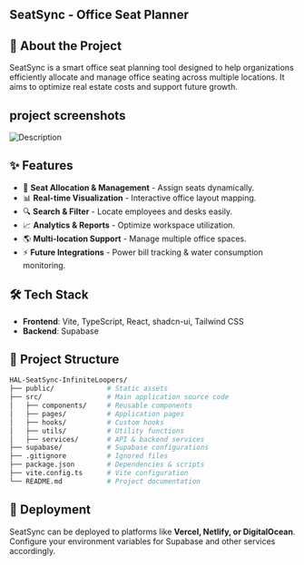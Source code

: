 ## SeatSync - Office Seat Planner

## 🚀 About the Project
SeatSync is a smart office seat planning tool designed to help organizations efficiently allocate and manage office seating across multiple locations. It aims to optimize real estate costs and support future growth.

## project screenshots
![Description](https://github.com/KSSR04/HAL-SeatSync-InfiniteLoopers/tree/main/proj%20img/login.png)


## ✨ Features
- 📍 **Seat Allocation & Management** - Assign seats dynamically.
- 📊 **Real-time Visualization** - Interactive office layout mapping.
- 🔍 **Search & Filter** - Locate employees and desks easily.
- 📈 **Analytics & Reports** - Optimize workspace utilization.
- 🌎 **Multi-location Support** - Manage multiple office spaces.
- ⚡ **Future Integrations** - Power bill tracking & water consumption monitoring.

## 🛠️ Tech Stack
- **Frontend**: Vite, TypeScript, React, shadcn-ui, Tailwind CSS
- **Backend**: Supabase

## 📌 Project Structure
```bash
HAL-SeatSync-InfiniteLoopers/
├── public/             # Static assets
├── src/                # Main application source code
│   ├── components/     # Reusable components
│   ├── pages/          # Application pages
│   ├── hooks/          # Custom hooks
│   ├── utils/          # Utility functions
│   ├── services/       # API & backend services
├── supabase/           # Supabase configurations
├── .gitignore          # Ignored files
├── package.json        # Dependencies & scripts
├── vite.config.ts      # Vite configuration
└── README.md           # Project documentation
```

## 🚀 Deployment
SeatSync can be deployed to platforms like **Vercel, Netlify, or DigitalOcean**. Configure your environment variables for Supabase and other services accordingly.



